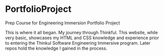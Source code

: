 # PortfolioProject
Prep Course for Engineering Immersion Portfolio Project


This is where it all began.  My journey through Thinkful.  This website, while very basic, showcases my HTML and CSS knowledge and experience prior to entering the Thinkul Software Engineering Immersive program.  Later repos hold the knowledge I gained in the process.
